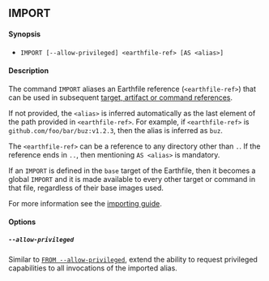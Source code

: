 ## IMPORT

#### Synopsis

* `IMPORT [--allow-privileged] <earthfile-ref> [AS <alias>]`

#### Description

The command `IMPORT` aliases an Earthfile reference (`<earthfile-ref>`) that can be used in subsequent [target, artifact or command references](../guides/importing.md).

If not provided, the `<alias>` is inferred automatically as the last element of the path provided in `<earthfile-ref>`. For example, if `<earthfile-ref>` is `github.com/foo/bar/buz:v1.2.3`, then the alias is inferred as `buz`.

The `<earthfile-ref>` can be a reference to any directory other than `.`. If the reference ends in `..`, then mentioning `AS <alias>` is mandatory.

If an `IMPORT` is defined in the `base` target of the Earthfile, then it becomes a global `IMPORT` and it is made available to every other target or command in that file, regardless of their base images used.

For more information see the [importing guide](../guides/importing.md).

#### Options

##### `--allow-privileged`

Similar to [`FROM --allow-privileged`](#allow-privileged), extend the ability to request privileged capabilities to all invocations of the imported alias.

